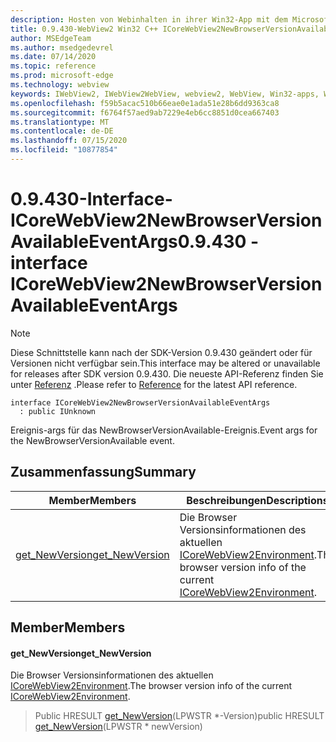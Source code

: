 ```yaml
---
description: Hosten von Webinhalten in ihrer Win32-App mit dem Microsoft Edge WebView2-Steuerelement
title: 0.9.430-WebView2 Win32 C++ ICoreWebView2NewBrowserVersionAvailableEventArgs
author: MSEdgeTeam
ms.author: msedgedevrel
ms.date: 07/14/2020
ms.topic: reference
ms.prod: microsoft-edge
ms.technology: webview
keywords: IWebView2, IWebView2WebView, webview2, WebView, Win32-apps, Win32, Edge, ICoreWebView2, ICoreWebView2Host, Browser-Steuerelement, Edge-HTML
ms.openlocfilehash: f59b5acac510b66eae0e1ada51e28b6dd9363ca8
ms.sourcegitcommit: f6764f57aed9ab7229e4eb6cc8851d0cea667403
ms.translationtype: MT
ms.contentlocale: de-DE
ms.lasthandoff: 07/15/2020
ms.locfileid: "10877854"
---
```

# <span data-ttu-id="8defb-104">0.9.430-Interface-ICoreWebView2NewBrowserVersionAvailableEventArgs</span><span class="sxs-lookup"><span data-stu-id="8defb-104">0.9.430 - interface ICoreWebView2NewBrowserVersionAvailableEventArgs</span></span> 

> [!NOTE]
> <span data-ttu-id="8defb-105">Diese Schnittstelle kann nach der SDK-Version 0.9.430 geändert oder für Versionen nicht verfügbar sein.</span><span class="sxs-lookup"><span data-stu-id="8defb-105">This interface may be altered or unavailable for releases after SDK version 0.9.430.</span></span> <span data-ttu-id="8defb-106">Die neueste API-Referenz finden Sie unter [Referenz](../../../webview2-api-reference.md) .</span><span class="sxs-lookup"><span data-stu-id="8defb-106">Please refer to [Reference](../../../webview2-api-reference.md) for the latest API reference.</span></span>

```
interface ICoreWebView2NewBrowserVersionAvailableEventArgs
  : public IUnknown
```

<span data-ttu-id="8defb-107">Ereignis-args für das NewBrowserVersionAvailable-Ereignis.</span><span class="sxs-lookup"><span data-stu-id="8defb-107">Event args for the NewBrowserVersionAvailable event.</span></span>

## <span data-ttu-id="8defb-108">Zusammenfassung</span><span class="sxs-lookup"><span data-stu-id="8defb-108">Summary</span></span>

 <span data-ttu-id="8defb-109">Member</span><span class="sxs-lookup"><span data-stu-id="8defb-109">Members</span></span>                        | <span data-ttu-id="8defb-110">Beschreibungen</span><span class="sxs-lookup"><span data-stu-id="8defb-110">Descriptions</span></span>
--------------------------------|---------------------------------------------
[<span data-ttu-id="8defb-111">get_NewVersion</span><span class="sxs-lookup"><span data-stu-id="8defb-111">get_NewVersion</span></span>](#get_newversion) | <span data-ttu-id="8defb-112">Die Browser Versionsinformationen des aktuellen [ICoreWebView2Environment](ICoreWebView2Environment.md).</span><span class="sxs-lookup"><span data-stu-id="8defb-112">The browser version info of the current [ICoreWebView2Environment](ICoreWebView2Environment.md).</span></span>

## <span data-ttu-id="8defb-113">Member</span><span class="sxs-lookup"><span data-stu-id="8defb-113">Members</span></span>

#### <span data-ttu-id="8defb-114">get_NewVersion</span><span class="sxs-lookup"><span data-stu-id="8defb-114">get_NewVersion</span></span> 

<span data-ttu-id="8defb-115">Die Browser Versionsinformationen des aktuellen [ICoreWebView2Environment](ICoreWebView2Environment.md).</span><span class="sxs-lookup"><span data-stu-id="8defb-115">The browser version info of the current [ICoreWebView2Environment](ICoreWebView2Environment.md).</span></span>

> <span data-ttu-id="8defb-116">Public HRESULT [get_NewVersion](#get_newversion)(LPWSTR \*-Version)</span><span class="sxs-lookup"><span data-stu-id="8defb-116">public HRESULT [get_NewVersion](#get_newversion)(LPWSTR \* newVersion)</span></span>

